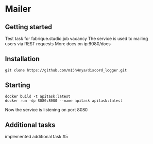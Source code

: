 # Mailer

## Getting started

Test task for fabrique.studio job vacancy
The service is used to mailing users via REST requests
More docs on ip:8080/docs

## Installation
`git clone https://github.com/m15h4nya/discord_logger.git`

## Starting
```
docker build -t apitask:latest
docker run -dp 8080:8080 --name apitask apitask:latest
```

Now the service is listening on port 8080

## Additional tasks

implemented additional task #5
